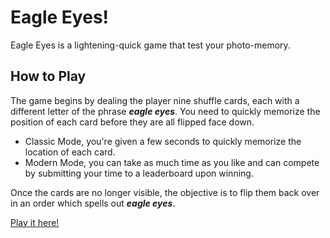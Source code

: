# Eagle Eyes!

Eagle Eyes is a lightening-quick game that test your photo-memory.

## How to Play

The game begins by dealing the player nine shuffle cards, each with a different letter of the phrase **_eagle eyes_**.
You need to quickly memorize the position of each card before they are all flipped face down.

- Classic Mode, you're given a few seconds to quickly memorize the location of each card.
- Modern Mode, you can take as much time as you like and can compete by submitting your time to a leaderboard upon winning.

Once the cards are no longer visible, the objective is to flip them back over in an order which spells out **_eagle eyes_**.

[Play it here!](https://bijancfarahani.github.io/eagle-eyes/)
